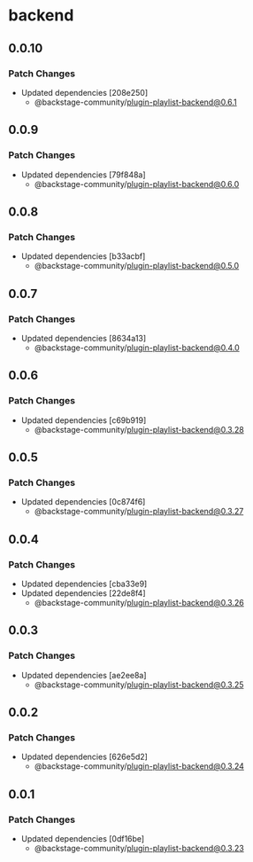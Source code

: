 # backend

## 0.0.10

### Patch Changes

- Updated dependencies [208e250]
  - @backstage-community/plugin-playlist-backend@0.6.1

## 0.0.9

### Patch Changes

- Updated dependencies [79f848a]
  - @backstage-community/plugin-playlist-backend@0.6.0

## 0.0.8

### Patch Changes

- Updated dependencies [b33acbf]
  - @backstage-community/plugin-playlist-backend@0.5.0

## 0.0.7

### Patch Changes

- Updated dependencies [8634a13]
  - @backstage-community/plugin-playlist-backend@0.4.0

## 0.0.6

### Patch Changes

- Updated dependencies [c69b919]
  - @backstage-community/plugin-playlist-backend@0.3.28

## 0.0.5

### Patch Changes

- Updated dependencies [0c874f6]
  - @backstage-community/plugin-playlist-backend@0.3.27

## 0.0.4

### Patch Changes

- Updated dependencies [cba33e9]
- Updated dependencies [22de8f4]
  - @backstage-community/plugin-playlist-backend@0.3.26

## 0.0.3

### Patch Changes

- Updated dependencies [ae2ee8a]
  - @backstage-community/plugin-playlist-backend@0.3.25

## 0.0.2

### Patch Changes

- Updated dependencies [626e5d2]
  - @backstage-community/plugin-playlist-backend@0.3.24

## 0.0.1

### Patch Changes

- Updated dependencies [0df16be]
  - @backstage-community/plugin-playlist-backend@0.3.23

